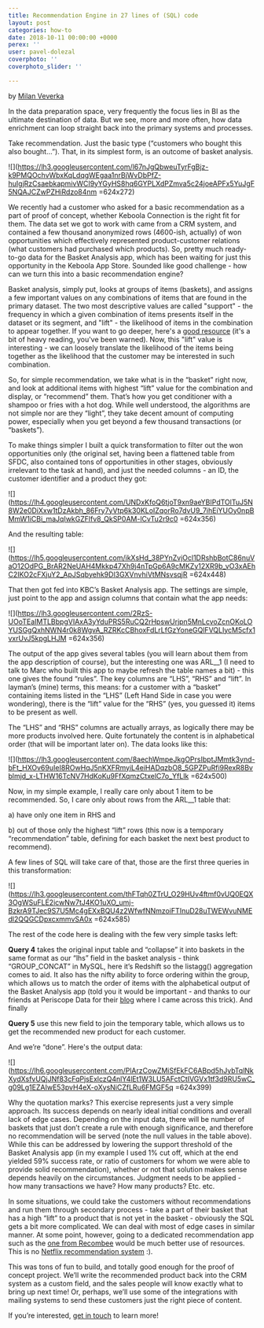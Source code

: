 ```yaml
---
title: Recommendation Engine in 27 lines of (SQL) code
layout: post
categories: how-to
date: 2018-10-11 00:00:00 +0000
perex: ''
user: pavel-dolezal
coverphoto: ''
coverphoto_slider: ''

---
```

by [Milan Veverka](http://blog.keboola.com/author/8793)

In the data preparation space, very frequently the focus lies in BI as the ultimate destination of data. But we see, more and more often, how data enrichment can loop straight back into the primary systems and processes.

Take recommendation. Just the basic type (“customers who bought this also bought…”). That, in its simplest form, is an outcome of basket analysis.

![](https://lh3.googleusercontent.com/l67nJgQbweuTyrFgBjz-k9PMQOchvWbxKqLdqgWEgaa1nrBjWvDbPfZ-huIgjRzCsaebkapmivWCI9yYGyHS8hq6GYPLXdPZmva5c24joeAPFx5YuJgF5NQAJCZwPZHiRdzo84nm =624x272)

We recently had a customer who asked for a basic recommendation as a part of proof of concept, whether Keboola Connection is the right fit for them. The data set we got to work with came from a CRM system, and contained a few thousand anonymized rows (4600-ish, actually) of won opportunities which effectively represented product-customer relations (what customers had purchased which products). So, pretty much ready-to-go data for the Basket Analysis app, which has been waiting for just this opportunity in the Keboola App Store. Sounded like good challenge - how can we turn this into a basic recommendation engine?

Basket analysis, simply put, looks at groups of items (baskets), and assigns a few important values on any combinations of items that are found in the primary dataset. The two most descriptive values are called "support" - the frequency in which a given combination of items presents itself in the dataset or its segment, and "lift" - the likelihood of items in the combination to appear together. If you want to go deeper, here's a [good resource](http://www.ms.unimelb.edu.au/\~odj/Teaching/dm/1%20Association%20Rules%2008.pdf) (it's a bit of heavy reading, you've been warned). Now, this "lift" value is interesting - we can loosely translate the likelihood of the items being together as the likelihood that the customer may be interested in such combination.

So, for simple recommendation, we take what is in the “basket” right now, and look at additional items with highest “lift” value for the combination and display, or “recommend” them. That’s how you get conditioner with a shampoo or fries with a hot dog. While well understood, the algorithms are not simple nor are they “light”, they take decent amount of computing power, especially when you get beyond a few thousand transactions (or “baskets”).

To make things simpler I built a quick transformation to filter out the won opportunities only (the original set, having been a flattened table from SFDC, also contained tons of opportunities in other stages, obviously irrelevant to the task at hand), and just the needed columns - an ID, the customer identifier and a product they got:

![](https://lh4.googleusercontent.com/UNDxKfoQ6tjoT9xn9aeYBIPdTOlTuJ5N8W2e0DiXxw1tDzAkbh_86Fry7yVtp6k30KLoIZqorRo7dvU9_7ihEiYUOy0npBMmW1iCBi_maJqIwkGZFlfv8_QkSP0AM-lCvTu2r9c0 =624x356)

And the resulting table:

![](https://lh5.googleusercontent.com/ikXsHd_38PYnZvjOcl1DRshbBotC86nuVaO12OdPG_BrAR2NeUAH4Mkkp47Xh9j4nTpGp6A9cMKZy12XR9b_vO3xAEhC2IKO2cFXjuY2_ApJSqbyehk9Dl3GXVnvhiVtMNsvsqjR =624x448)

That then got fed into KBC’s Basket Analysis app. The settings are simple, just point to the app and assign columns that contain what the app needs:

![](https://lh3.googleusercontent.com/2RzS-UOoTEaIMTLBbpgVIAxA3yYduPRS5RuCQ2rHpswUrjpn5MnLcvoZcnOKoLOYUSGgQxhNWN4r0k8WgvA_RZRKcCBhoxFdLrLfGzYoneGQlFVQLIycM5cfx1vxrUvJ5kpgLHJM =624x356)

The output of the app gives several tables (you will learn about them from the app description of course), but the interesting one was ARL__1 (I need to talk to Marc who built this app to maybe refresh the table names a bit) - this one gives the found “rules”. The key columns are “LHS”, “RHS” and “lift”. In layman’s (mine) terms, this means: for a customer with a “basket” containing items listed in the “LHS” (Left Hand Side in case you were wondering), there is the “lift” value for the “RHS” (yes, you guessed it) items to be present as well.

The “LHS” and “RHS” columns are actually arrays, as logically there may be more products involved here. Quite fortunately the content is in alphabetical order (that will be important later on). The data looks like this:

![](https://lh3.googleusercontent.com/8aechWmpeJkgOPrsIbptJMmtk3ynd-bFt_HXOv69uIeI8ROwHqJ5nKXFRmyiL4eiHADqzbO8_5GPZPuRfi9RexR8Bvblmjd_x-LTHW16TcNV7HdKoKu9FfXqmzCtxelC7o_YfLlk =624x500)

Now, in my simple example, I really care only about 1 item to be recommended. So, I care only about rows from the ARL__1 table that:

a) have only one item in RHS and

b) out of those only the highest “lift” rows (this now is a temporary “recommendation” table, defining for each basket the next best product to recommend).

A few lines of SQL will take care of that, those are the first three queries in this transformation:

![](https://lh3.googleusercontent.com/thFTqh0ZTrU_O29HUv4ftmf0vUQ0EQX3OgWSuFLE2icwNw7tJ4KO1uXO_umj-BzkrA9TJec9S7U5Mc4gEXxBQU4z2WfwfNNmzoiFTInuD28uTWEWvuNMEdl2QQGCDpxcxmmvSA0x =624x585)

The rest of the code here is dealing with the few very simple tasks left:

**Query 4** takes the original input table and “collapse” it into baskets in the same format as our “lhs” field in the basket analysis - think “GROUP_CONCAT” in MySQL, here it’s Redshift so the listagg() aggregation comes to aid. It also has the nifty ability to force ordering within the group, which allows us to match the order of items with the alphabetical output of the Basket Analysis app (told you it would be important - and thanks to our friends at Periscope Data for their [blog](https://www.periscopedata.com/blog/listagg-group-concat-and-string-agg.html) where I came across this trick). And finally

**Query 5** use this new field to join the temporary table, which allows us to get the recommended new product for each customer.

And we’re “done”. Here's the output data:

![](https://lh6.googleusercontent.com/PlArzCowZMiSfEkFC6ABpd5hJybTqlNkXydXsfvUQjJNf83cFqPjsExlczQ4nlY4lEt1W3LU5AFctCtIVGVx1tf3d9RU5wC_g09Lg1EZAIwE53pvH4eX-oXysNiCZfLRu6FMGF5q =624x399)

Why the quotation marks? This exercise represents just a very simple approach. Its success depends on nearly ideal initial conditions and overall lack of edge cases. Depending on the input data, there will be number of baskets that just don’t create a rule with enough significance, and therefore no recommendation will be served (note the null values in the table above). While this can be addressed by lowering the support threshold of the Basket Analysis app (in my example I used 1% cut off, which at the end yielded 59% success rate, or ratio of customers for whom we were able to provide solid recommendation), whether or not that solution makes sense depends heavily on the circumstances. Judgment needs to be applied - how many transactions we have? How many products? Etc. etc.

In some situations, we could take the customers without recommendations and run them through secondary process - take a part of their basket that has a high “lift” to a product that is not yet in the basket - obviously the SQL gets a bit more complicated. We can deal with most of edge cases in similar manner. At some point, however, going to a dedicated recommendation app such as the [one from Recombee](https://git.recombee.net/keboola/recombee-app-description) would be much better use of resources. This is no [Netflix recommendation system](https://www.quora.com/How-does-the-Netflix-movie-recommendation-algorithm-work) :).

This was tons of fun to build, and totally good enough for the proof of concept project. We’ll write the recommended product back into the CRM system as a custom field, and the sales people will know exactly what to bring up next time! Or, perhaps, we’ll use some of the integrations with mailing systems to send these customers just the right piece of content.

If you’re interested, [get in touch](http://www.keboola.com/contact/) to learn more!